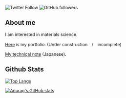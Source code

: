 ![Twitter Follow](https://img.shields.io/twitter/follow/yu_9824?style=social)
![GitHub followers](https://img.shields.io/github/followers/yu9824?style=social)
## About me
I am interested in materials science.

[Here](https://yu9824.github.io/portfolio/) is my portfolio. (Under construction　/　incomplete)

[My technical note](https://yu9824.github.io) (Japanese).

## Github Stats
[![Top Langs](https://github-readme-stats.vercel.app/api/top-langs/?username=yu9824&layout=compact&theme=dark)](https://github.com/anuraghazra/github-readme-stats)

[![Anurag's GitHub stats](https://github-readme-stats.vercel.app/api?username=yu9824&count_private=true&theme=dark&show_icons=true)](https://github.com/anuraghazra/github-readme-stats)

